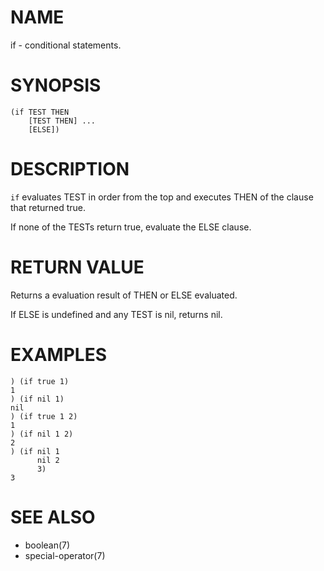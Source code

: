 # NAME
if - conditional statements.

# SYNOPSIS

    (if TEST THEN
        [TEST THEN] ...
        [ELSE])

# DESCRIPTION
`if` evaluates TEST in order from the top and executes THEN of the clause that returned true.

If none of the TESTs return true, evaluate the ELSE clause.

# RETURN VALUE
Returns a evaluation result of THEN or ELSE evaluated.

If ELSE is undefined and any TEST is nil, returns nil.

# EXAMPLES

    ) (if true 1)
    1
    ) (if nil 1)
    nil
    ) (if true 1 2)
    1
    ) (if nil 1 2)
    2
    ) (if nil 1
          nil 2
          3)
    3

# SEE ALSO
- boolean(7)
- special-operator(7)
